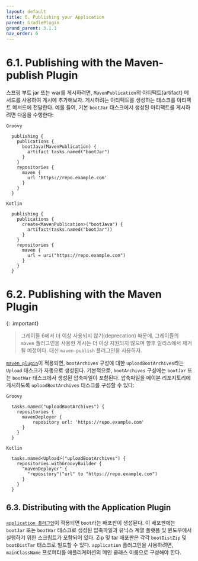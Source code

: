```yaml
---
layout: default
title: 6. Publishing your Application
parent: GradlePlugin
grand_parent: 3.1.1
nav_order: 6
---
```



# 6.1. Publishing with the Maven-publish Plugin
스프링 부트 jar 또는 war를 게시하려면, `MavenPublication`의 아티팩트(artifact) 메서드를 사용하여 게시에 추가해보자. 게시하려는 아티팩트를 생성하는 태스크를 아티팩트 메서드에 전달한다. 예를 들어, 기본 `bootJar` 태스크에서 생성된 아티팩트를 게시하려면 다음을 수행한다:

`Groovy`
```
  publishing {
    publications {
      bootJava(MavenPublication) {
        artifact tasks.named("bootJar")
      } 
    }
    repositories {
      maven {
        url 'https://repo.example.com'
      }
    } 
  }
```
`Kotlin`
```
  publishing {
    publications {
      create<MavenPublication>("bootJava") {
        artifact(tasks.named("bootJar"))
      } 
    }
    repositories {
      maven {
        url = uri("https://repo.example.com")
      }
    } 
  }
```


# 6.2. Publishing with the Maven Plugin
{: .important}
>그레이들 6에서 더 이상 사용되지 않기(deprecation) 때문에, 그레이들의 `maven` 플러그인을 사용한 게시는 더 이상 지원되지 않으며 향후 릴리스에서 제거될 예정이다. 대신 `maven-publish` 플러그인을 사용하자.

[`maven plugin`](https://docs.gradle.org/current/userguide/publishing_maven.html)이 적용되면, `bootArchives` 구성에 대한 `uploadBootArchives`라는 `Upload` 태스크가 자동으로 생성된다. 기본적으로, `bootArchives` 구성에는 `bootJar` 또는 `bootWar` 태스크에서 생성된 압축파일이 포함된다. 압축파일을 메이븐 리포지토리에 게시하도록 `uploadBootArchives` 태스크를 구성할 수 있다:

`Groovy`
```
  tasks.named("uploadBootArchives") {
    repositories {
      mavenDeployer {
          repository url: 'https://repo.example.com'
      } 
    }
  }
```
`Kotlin`
```
  tasks.named<Upload>("uploadBootArchives") {
    repositories.withGroovyBuilder {
      "mavenDeployer" {
        "repository"("url" to "https://repo.example.com")
      }   
    }
  }
```


## 6.3. Distributing with the Application Plugin
[`application 플러그인`](https://docs.gradle.org/current/userguide/application_plugin.html)이 적용되면 `boot`라는 배포판이 생성된다. 이 배포판에는 `bootJar` 또는 `bootWar` 태스크로 생성된 압축파일과 유닉스 계열 플랫폼 및 윈도우에서 실행하기 위한 스크립트가 포함되어 있다. Zip 및 tar 배포판은 각각 `bootDistZip` 및 `bootDistTar` 태스크로 빌드할 수 있다.
`application` 플러그인을 사용하려면, `mainClassName` 프로퍼티를 애플리케이션의 메인 클래스 이름으로 구성해야 한다.
